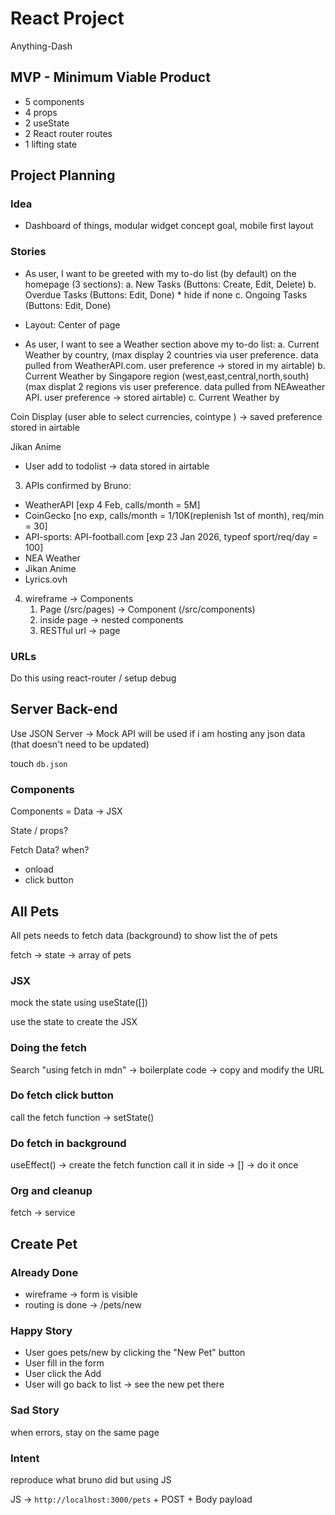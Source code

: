 # React Project

Anything-Dash

## MVP - Minimum Viable Product
* 5 components
* 4 props
* 2 useState
* 2 React router routes
* 1 lifting state

## Project Planning

### Idea 
- Dashboard of things, modular widget concept goal, mobile first layout

### Stories
- As user, I want to be greeted with my to-do list (by default) on the homepage (3 sections): 
    a. New Tasks (Buttons: Create, Edit, Delete) 
    b. Overdue Tasks (Buttons: Edit, Done) * hide if none
    c. Ongoing Tasks (Buttons: Edit, Done)
* Layout: Center of page
- As user, I want to see a Weather section above my to-do list:
    a. Current Weather by country,  (max display 2 countries via user preference. data pulled from WeatherAPI.com. user preference -> stored in my airtable)
    b. Current Weather by Singapore region (west,east,central,north,south) (max displat 2 regions vis user preference. data pulled from NEAweather API. user preference -> stored airtable)
    c. Current Weather by 


Coin Display
(user able to select currencies, cointype ) -> saved preference stored in airtable

Jikan Anime
- User add to todolist -> data stored in airtable


3. APIs confirmed by Bruno:
- WeatherAPI [exp 4 Feb, calls/month = 5M]
- CoinGecko [no exp, calls/month =  1/10K(replenish 1st of month), req/min = 30]
- API-sports: API-football.com [exp 23 Jan 2026, typeof sport/req/day = 100]
- NEA Weather
- Jikan Anime
- Lyrics.ovh


4. wireframe -> Components
   1. Page (/src/pages) -> Component (/src/components)
   2. inside page -> nested components
   3. RESTful url -> page

### URLs

<!-- - /pets -> AllPetsPage (PetList -> GET all pets)
- /pets/:petId -> OnePetPage (Pet -> Get 1 pet)
- /pets/new -> NewPetPage (Form -> POST pet)
- /pets/:petId/edit -> EditPetPage -->

Do this using react-router / setup debug

## Server Back-end

Use JSON Server -> Mock API will be used if i am hosting any json data (that doesn't need to be updated)

touch `db.json`










### Components

Components = Data -> JSX

State / props?

Fetch Data? when?

- onload
- click button



## All Pets

All pets needs to fetch data (background) to show list the of pets

fetch -> state -> array of pets

### JSX

mock the state using useState([])

use the state to create the JSX

### Doing the fetch

Search "using fetch in mdn" -> boilerplate code -> copy and modify the URL

### Do fetch click button

call the fetch function -> setState()

### Do fetch in background

useEffect() -> create the fetch function call it in side -> [] -> do it once

### Org and cleanup

fetch -> service

## Create Pet

### Already Done

- wireframe -> form is visible
- routing is done -> /pets/new

### Happy Story

- User goes pets/new by clicking the "New Pet" button
- User fill in the form
- User click the Add
- User will go back to list -> see the new pet there

### Sad Story

when errors, stay on the same page

### Intent

reproduce what bruno did but using JS

JS -> `http://localhost:3000/pets` + POST + Body payload

